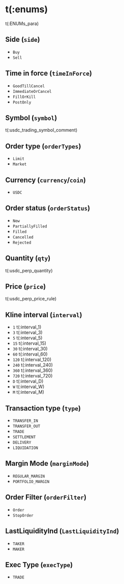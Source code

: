 # t(:enums)
t(:ENUMs_para)

## Side (`side`)
* `Buy`
* `Sell`

## Time in force (`timeInForce`)
* `GoodTillCancel`
* `ImmediateOrCancel`
* `FillOrKill`
* `PostOnly`

## Symbol (`symbol`)
t(:usdc_trading_symbol_comment)


## Order type (`orderTypes`)
* `Limit`
* `Market`


## Currency (`currency`/`coin`)
* `USDC`


## Order status (`orderStatus`)
* `New`
* `PartiallyFilled`
* `Filled`
* `Cancelled`
* `Rejected`

## Quantity (`qty`)
t(:usdc_perp_quantity)

## Price (`price`)
t(:usdc_perp_price_rule)


## Kline interval (`interval`)
* `1` t(:interval_1)
* `3` t(:interval_3)
* `5` t(:interval_5)
* `15` t(:interval_15)
* `30` t(:interval_30)
* `60` t(:interval_60)
* `120` t(:interval_120)
* `240` t(:interval_240)
* `360` t(:interval_360)
* `720` t(:interval_720)
* `D` t(:interval_D)
* `W` t(:interval_W)
* `M` t(:interval_M)

## Transaction type (`type`)
* `TRANSFER_IN`
* `TRANSFER_OUT`
* `TRADE`
* `SETTLEMENT`
* `DELIVERY`
* `LIQUIDATION`

## Margin Mode (`marginMode`)
* `REGULAR_MARGIN`
* `PORTFOLIO_MARGIN`

## Order Filter (`orderFilter`)
* `Order`
* `StopOrder`

## LastLiquidityInd (`LastLiquidityInd`)
* `TAKER`
* `MAKER`

## Exec Type (`execType`)
* `TRADE`
